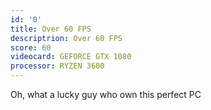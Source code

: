 ```yaml
---
id: '0'
title: Over 60 FPS
descriptrion: Over 60 FPS
score: 60
videocard: GEFORCE GTX 1080
processor: RYZEN 3600
---
```

Oh, what a lucky guy who own this perfect PC
